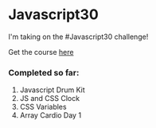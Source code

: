 # Javascript30 

I'm taking on the #Javascript30 challenge! 

Get the course [here](https://javascript30.com/)

### Completed so far: 
1. Javascript Drum Kit 
2. JS and CSS Clock 
3. CSS Variables
4. Array Cardio Day 1